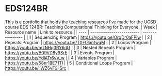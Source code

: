 # EDS124BR
This is a portfolio that holds the teaching resources I've made for the UCSD course EDS 124BR: Teaching Computational Thinking for Everyone.
| Week | Resource name | Link to resource |
| ---- | ------------------------- | ---------------- |
| 1    | Sequencing Program        | https://youtu.be/OrgDr0aFPjw |
| 2    | Repeats Program           | https://youtu.be/TXF0lanfwqM |
| 2    | Loops Program             | https://youtu.be/mzNHq3RY6dU |
| 3    | Nested Repeats Program    | https://youtu.be/B09VD6y9SrE |
| 3    | Events Program            | https://youtu.be/YdlATr6vV_w |
| 4    | Variables Program         | https://youtu.be/58nr1BE71TI |
| 5    | Conditional Loops Program | https://youtu.be/_WZ6vF9-Src |
